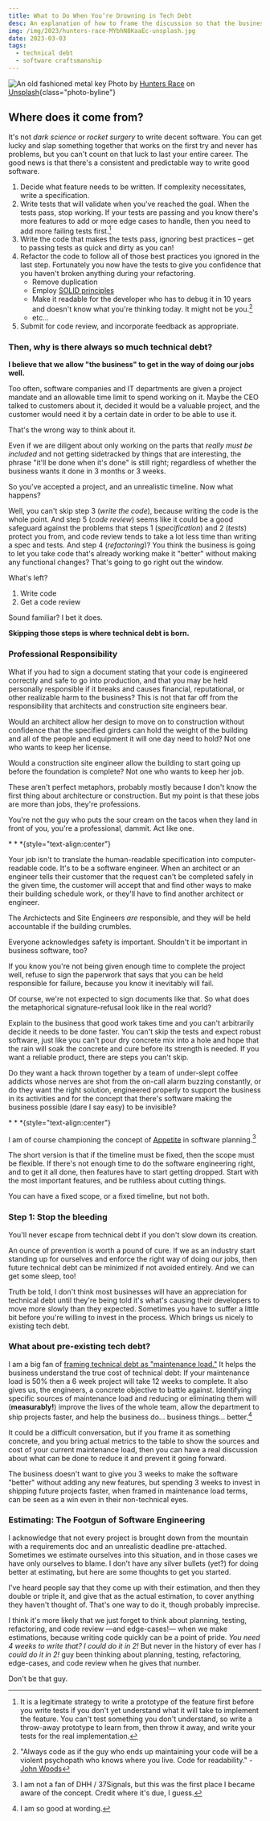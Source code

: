 ```yaml
---
title: What to Do When You’re Drowning in Tech Debt
desc: An explanation of how to frame the discussion so that the business sees value in reducing and preventing technical debt.
img: /img/2023/hunters-race-MYbhN8KaaEc-unsplash.jpg
date: 2023-03-03
tags:
  - technical debt
  - software craftsmanship
---
```


![An old fashioned metal key](/img/2023/hunters-race-MYbhN8KaaEc-unsplash.jpg)
Photo by <a href="https://unsplash.com/@huntersrace?utm_source=unsplash&utm_medium=referral&utm_content=creditCopyText">Hunters Race</a> on <a href="https://unsplash.com/photos/MYbhN8KaaEc?utm_source=unsplash&utm_medium=referral&utm_content=creditCopyText">Unsplash</a>{class="photo-byline"}

## Where does it come from?

It's not _dark science_ or _rocket surgery_ to write decent software. You can get lucky and slap something together that works on the first try and never has problems, but you can't count on that luck to last your entire career. The good news is that there's a consistent and predictable way to write good software.

1. Decide what feature needs to be written. If complexity necessitates, write a specification.
2. Write tests that will validate when you've reached the goal. When the tests pass, stop working. If your tests are passing and you know there's more features to add or more edge cases to handle, then you need to add more failing tests first.[^0]
3. Write the code that makes the tests pass, ignoring best practices &ndash; get to passing tests as quick and dirty as you can!
4. Refactor the code to follow all of those best practices you ignored in the last step. Fortunately you now have the tests to give you confidence that you haven't broken anything during your refactoring.
   - Remove duplication
   - Employ [SOLID principles](https://en.wikipedia.org/wiki/SOLID)
   - Make it readable for the developer who has to debug it in 10 years and doesn't know what you're thinking today. It might not be you.[^1]
   - etc...
5. Submit for code review, and incorporate feedback as appropriate.

[^0]: It is a legitimate strategy to write a prototype of the feature first before you write tests if you don't yet understand what it will take to implement the feature. You can't test something you don't understand, so write a throw-away prototype to learn from, then throw it away, and write your tests for the real implementation.
[^1]: "Always code as if the guy who ends up maintaining your code will be a violent psychopath who knows where you live. Code for readability." - [John Woods](https://stackoverflow.com/a/878436/751)

### Then, why is there always so much technical debt?

**I believe that we allow "the business" to get in the way of doing our jobs well.**

Too often, software companies and IT departments are given a project mandate and an allowable time limit to spend working on it. Maybe the CEO talked to customers about it, decided it would be a valuable project, and the customer would need it by a certain date in order to be able to use it.

That's the wrong way to think about it.

Even if we are diligent about only working on the parts that _really must be included_ and not getting sidetracked by things that are interesting, the phrase "it'll be done when it's done" is still right; regardless of whether the business wants it done in 3 months or 3 weeks.

So you've accepted a project, and an unrealistic timeline. Now what happens?

Well, you can't skip step 3 (_write the code_), because writing the code is the whole point. And step 5 (_code review_) seems like it could be a good safeguard against the problems that steps 1 (_specification_) and 2 (_tests_) protect you from, and code review tends to take a lot less time than writing a spec and tests. And step 4 (_refactoring_)? You think the business is going to let you take code that's already working make it "better" without making any functional changes? That's going to go right out the window.

What's left?

1. Write code
2. Get a code review

Sound familiar? I bet it does.

**Skipping those steps is where technical debt is born.**

### Professional Responsibility

What if you had to sign a document stating that your code is engineered correctly and safe to go into production, and that you may be held personally responsible if it breaks and causes financial, reputational, or other realizable harm to the business? This is not that far off from the responsibility that architects and construction site engineers bear.

Would an architect allow her design to move on to construction without confidence that the specified girders can hold the weight of the building and all of the people and equipment it will one day need to hold? Not one who wants to keep her license.

Would a construction site engineer allow the building to start going up before the foundation is complete? Not one who wants to keep her job.

These aren't perfect metaphors, probably mostly because I don't know the first thing about architecture or construction. But my point is that these jobs are more than jobs, they're professions.

You're not the guy who puts the sour cream on the tacos when they land in front of you, you're a professional, dammit. Act like one.

\* \* \*{style="text-align:center"}

Your job isn't to translate the human-readable specification into computer-readable code. It's to be a software engineer. When an architect or an engineer tells their customer that the request can't be completed safely in the given time, the customer will accept that and find other ways to make their building schedule work, or they'll have to find another architect or engineer.

The Archictects and Site Engineers _are_ responsible, and they _will_ be held accountable if the building crumbles.

Everyone acknowledges safety is important. Shouldn't it be important in business software, too?

If you know you're not being given enough time to complete the project well, refuse to sign the paperwork that says that you can be held responsible for failure, because you know it inevitably will fail.

Of course, we're not expected to sign documents like that. So what does the metaphorical signature-refusal look like in the real world?

Explain to the business that good work takes time and you can't arbitrarily decide it needs to be done faster. You can't skip the tests and expect robust software, just like you can't pour dry concrete mix into a hole and hope that the rain will soak the concrete and cure before its strength is needed. If you want a reliable product, there are steps you can't skip.

Do they want a hack thrown together by a team of under-slept coffee addicts whose nerves are shot from the on-call alarm buzzing constantly, or do they want the right solution, engineered properly to support the business in its activities and for the concept that there's software making the business possible (dare I say easy) to be invisible?

\* \* \*{style="text-align:center"}

I am of course championing the concept of [Appetite](https://37signals.com/seven-shipping-principles#appetite) in software planning.[^2]

[^2]: I am not a fan of DHH / 37Signals, but this was the first place I became aware of the concept. Credit where it's due, I guess.

The short version is that if the timeline must be fixed, then the scope must be flexible. If there's not enough time to do the software engineering right, and to get it all done, then features have to start getting dropped. Start with the most important features, and be ruthless about cutting things.

You can have a fixed scope, or a fixed timeline, but not both.

### Step 1: Stop the bleeding

You'll never escape from technical debt if you don't slow down its creation.

An ounce of prevention is worth a pound of cure. If we as an industry start standing up for ourselves and enforce the right way of doing our jobs, then future technical debt can be minimized if not avoided entirely. And we can get some sleep, too!

Truth be told, I don't think most businesses will have an appreciation for technical debt until they're being told it's what's causing their developers to move more slowly than they expected. Sometimes you have to suffer a little bit before you're willing to invest in the process. Which brings us nicely to existing tech debt.

### What about pre-existing tech debt?

I am a big fan of [framing technical debt as "maintenance load."](https://stackoverflow.blog/2023/02/27/stop-saying-technical-debt/) It helps the business understand the true cost of technical debt: If your maintenance load is 50% then a 6 week project will take 12 weeks to complete. It also gives us, the engineers, a concrete objective to battle against. Identifying specific sources of maintenance load and reducing or eliminating them will (**measurably!**) improve the lives of the whole team, allow the department to ship projects faster, and help the business do... business things... better.[^3]

It could be a difficult conversation, but if you frame it as something concrete, and you bring actual metrics to the table to show the sources and cost of your current maintenance load, then you can have a real discussion about what can be done to reduce it and prevent it going forward.

The business doesn't want to give you 3 weeks to make the software "better" without adding any new features, but spending 3 weeks to invest in shipping future projects faster, when framed in maintenance load terms, can be seen as a win even in their non-technical eyes.

[^3]: I am so good at wording.

### Estimating: The Footgun of Software Engineering

I acknowledge that not every project is brought down from the mountain with a requirements doc and an unrealistic deadline pre-attached. Sometimes we estimate ourselves into this situation, and in those cases we have only ourselves to blame. I don't have any silver bullets (yet?) for doing better at estimating, but here are some thoughts to get you started.

I've heard people say that they come up with their estimation, and then they double or triple it, and give that as the actual estimation, to cover anything they haven't thought of. That's one way to do it, though probably imprecise.

I think it's more likely that we just forget to think about planning, testing, refactoring, and code review &mdash;and edge-cases!&mdash; when we make estimations, because writing code quickly can be a point of pride. _You need 4 weeks to write that? I could do it in 2!_ But never in the history of ever has _I could do it in 2!_ guy been thinking about planning, testing, refactoring, edge-cases, and code review when he gives that number.

Don't be that guy.
